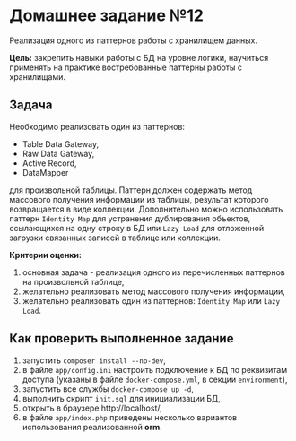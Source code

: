# Домашнее задание №12
Реализация одного из паттернов работы с хранилищем данных.

**Цель:** закрепить навыки работы с БД на уровне логики, научиться применять на практике востребованные паттерны работы с хранилищами.

## Задача
Необходимо реализовать один из паттернов:
- Table Data Gateway,
- Raw Data Gateway,
- Active Record,
- DataMapper

для произвольной таблицы. Паттерн должен содержать метод массового получения информации из таблицы, результат которого возвращается в виде коллекции.
Дополнительно можно использовать паттерн `Identity Map` для устранения дублирования объектов, ссылающихся на одну строку в БД или `Lazy Load` для отложенной загрузки связанных записей в таблице или коллекции. 

**Критерии оценки:**
1. основная задача - реализация одного из перечисленных паттернов на произвольной таблице,
1. желательно реализовать метод массового получения информации,
1. желательно реализовать один из паттернов: `Identity Map` или `Lazy Load`.

## Как проверить выполненное задание
1. запустить `composer install --no-dev`,
1. в файле `app/config.ini` настроить подключение к БД по реквизитам доступа (указаны в файле `docker-compose.yml`, в секции `environment`),
1. запустить все службы `docker-compose up -d`,
1. выполнить скрипт `init.sql` для инициализации БД,
1. открыть в браузере http://localhost/,
1. в файле `app/index.php` приведены несколько вариантов использования реализованной **orm**.
